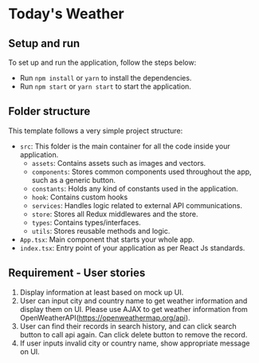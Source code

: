 # Today's Weather

## Setup and run
To set up and run the application, follow the steps below:

- Run ```npm install``` or ```yarn``` to install the dependencies.
- Run `npm start` or `yarn start` to start the application.

## Folder structure

This template follows a very simple project structure:

- `src`: This folder is the main container for all the code inside your application.
  - `assets`: Contains assets such as images and vectors.
  - `components`: Stores common components used throughout the app, such as a generic button.
  - `constants`: Holds any kind of constants used in the application.
  - `hook`: Contains custom hooks
  - `services`: Handles logic related to external API communications.
  - `store`: Stores all Redux middlewares and the store.
  - `types`: Contains types/interfaces.
  - `utils`: Stores reusable methods and logic.
- `App.tsx`: Main component that starts your whole app.
- `index.tsx`: Entry point of your application as per React Js standards.

 ## Requirement - User stories
 1. Display information at least based on mock up UI.
 2. User can input city and country name to get weather information and display them on UI. Please
use AJAX to get weather information from OpenWeatherAPI(https://openweathermap.org/api).
 3. User can find their records in search history, and can click search button to call api again. Can click
delete button to remove the record.
 4. If user inputs invalid city or country name, show appropriate message on UI.